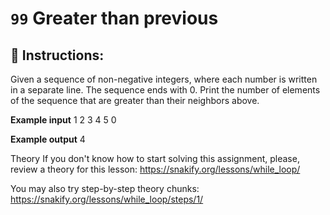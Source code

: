  # `99` Greater than previous

## 📝 Instructions:

Given a sequence of non-negative integers, where each number is written in a separate line. The sequence ends with 0. Print the number of elements of the sequence that are greater than their neighbors above.  

**Example input**
1
2
3
4
5
0

**Example output**
4

Theory
If you don't know how to start solving this assignment, please, review a theory for this lesson:
https://snakify.org/lessons/while_loop/   

You may also try step-by-step theory chunks:
https://snakify.org/lessons/while_loop/steps/1/